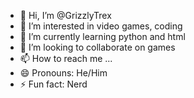 - 👋 Hi, I’m @GrizzlyTrex
- 👀 I’m interested in video games, coding
- 🌱 I’m currently learning python and html
- 💞️ I’m looking to collaborate on games
- 📫 How to reach me ...
- 😄 Pronouns: He/Him
- ⚡ Fun fact: Nerd

<!---
GrizzlyTrex/GrizzlyTrex is a ✨ special ✨ repository because its `README.md` (this file) appears on your GitHub profile.
You can click the Preview link to take a look at your changes.
--->
